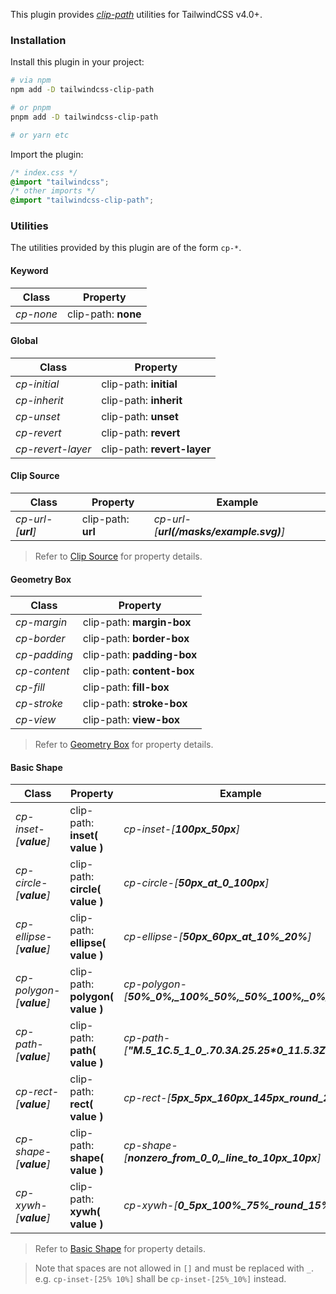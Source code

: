 This plugin provides _[clip-path](https://developer.mozilla.org/en-US/docs/Web/CSS/clip-path)_ utilities for TailwindCSS v4.0+.

### Installation

Install this plugin in your project:

```bash
# via npm
npm add -D tailwindcss-clip-path

# or pnpm
pnpm add -D tailwindcss-clip-path

# or yarn etc
```

Import the plugin:

```css
/* index.css */
@import "tailwindcss";
/* other imports */
@import "tailwindcss-clip-path";
```

### Utilities

The utilities provided by this plugin are of the form `cp-*`.

#### Keyword

| Class     | Property            |
| --------- | ------------------- |
| _cp-none_ | clip-path: **none** |

#### Global

| Class             | Property                    |
| ----------------- | --------------------------- |
| _cp-initial_      | clip-path: **initial**      |
| _cp-inherit_      | clip-path: **inherit**      |
| _cp-unset_        | clip-path: **unset**        |
| _cp-revert_       | clip-path: **revert**       |
| _cp-revert-layer_ | clip-path: **revert-layer** |

#### Clip Source

| Class              | Property           | Example                                |
| ------------------ | ------------------ | -------------------------------------- |
| _cp-url-[__url__]_ | clip-path: **url** | _cp-url-[__url(/masks/example.svg)__]_ |

> Refer to [Clip Source](https://developer.mozilla.org/en-US/docs/Web/CSS/clip-path#clip-source) for property details.

#### Geometry Box

| Class        | Property                   |
| ------------ | -------------------------- |
| _cp-margin_  | clip-path: **margin-box**  |
| _cp-border_  | clip-path: **border-box**  |
| _cp-padding_ | clip-path: **padding-box** |
| _cp-content_ | clip-path: **content-box** |
| _cp-fill_    | clip-path: **fill-box**    |
| _cp-stroke_  | clip-path: **stroke-box**  |
| _cp-view_    | clip-path: **view-box**    |

> Refer to [Geometry Box](https://developer.mozilla.org/en-US/docs/Web/CSS/clip-path#geometry-box) for property details.

#### Basic Shape

| Class                    | Property                        | Example                                                      |
| ------------------------ | ------------------------------- | ------------------------------------------------------------ |
| _cp-inset-[__value__]_   | clip-path: **inset( value )**   | _cp-inset-[__100px_50px__]_                                  |
| _cp-circle-[__value__]_  | clip-path: **circle( value )**  | _cp-circle-[__50px_at_0_100px__]_                            |
| _cp-ellipse-[__value__]_ | clip-path: **ellipse( value )** | _cp-ellipse-[__50px_60px_at_10%_20%__]_                      |
| _cp-polygon-[__value__]_ | clip-path: **polygon( value )** | _cp-polygon-[__50%_0%,_100%_50%,_50%_100%,_0%_50%__]_        |
| _cp-path-[__value__]_    | clip-path: **path( value )**    | _cp-path-[__"M.5\_1C.5\_1\_0\_.7*0*.3A.25.25*0\_11.5.3Z"__]_ |
| _cp-rect-[__value__]_    | clip-path: **rect( value )**    | _cp-rect-[__5px_5px_160px_145px_round_20%__]_                |
| _cp-shape-[__value__]_   | clip-path: **shape( value )**   | _cp-shape-[__nonzero\_from\_0\_0,\_line\_to\_10px\_10px__]_  |
| _cp-xywh-[__value__]_    | clip-path: **xywh( value )**    | _cp-xywh-[__0\_5px\_100%\_75%\_round\_15%\_0__]_             |

> Refer to [Basic Shape](https://developer.mozilla.org/en-US/docs/Web/CSS/basic-shape) for property details.

> Note that spaces are not allowed in `[]` and must be replaced with `_`.  
> e.g. `cp-inset-[25% 10%]` shall be `cp-inset-[25%_10%]` instead.
